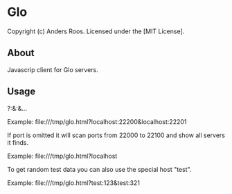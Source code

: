 # Glo #

Copyright (c) Anders Roos. Licensed under the [MIT License].

## About ##

Javascrip client for Glo servers.

## Usage ##

<glo html>?<host>:<port>&<host>:<port>&...

Example: file:///tmp/glo.html?localhost:22200&localhost:22201

If port is omitted it will scan ports from 22000 to 22100 and show all
servers it finds.

Example: file:///tmp/glo.html?localhost

To get random test data you can also use the special host "test".

Example: file:///tmp/glo.html?test:123&test:321
